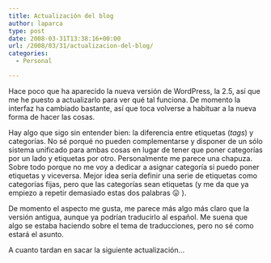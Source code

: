 ```yaml
---
title: Actualización del blog
author: laparca
type: post
date: 2008-03-31T13:38:16+00:00
url: /2008/03/31/actualizacion-del-blog/
categories:
  - Personal

---
```

Hace poco que ha aparecido la nueva versión de WordPress, la 2.5, así que me he puesto a actualizarlo para ver qué tal funciona. De momento la interfaz ha cambiado bastante, así que toca volverse a habituar a la nueva forma de hacer las cosas.

Hay algo que sigo sin entender bien: la diferencia entre etiquetas (_tags_) y categorías. No sé porqué no pueden complementarse y disponer de un sólo sistema unificado para ambas cosas en lugar de tener que poner categorías por un lado y etiquetas por otro. Personalmente me parece una chapuza. Sobre todo porque no me voy a dedicar a asignar categoría si puedo poner etiquetas y viceversa. Mejor idea sería definir una serie de etiquetas como categorías fijas, pero que las categorías sean etiquetas (y me da que ya empiezo a repetir demasiado estas dos palabras 😛 ).

De momento el aspecto me gusta, me parece más algo más claro que la versión antigua, aunque ya podrían traducirlo al español. Me suena que algo se estaba haciendo sobre el tema de traducciones, pero no sé como estará el asunto.

A cuanto tardan en sacar la siguiente actualización&#8230;